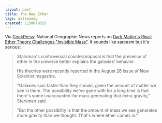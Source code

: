 ```yaml
---
layout: post
title: The New Ether
tags: astronomy
created: 1158079315
---
```

Via [GeekPress](http://www.geekpress.com/2006/09/what-are-dark-matter-and-dark-energy.html):  National Geographic News reports on [Dark Matter's Rival: Ether Theory Challenges "Invisible Mass"](http://news.nationalgeographic.com/news/2006/09/060908-dark-matter.html).  It sounds like sarcasm but it's serious:

> Starkman's controversial counterproposal is that the presence of ether in the universe better explains the galaxies' behavior.
> 
> His theories were recently reported in the August 26 issue of New Scientist magazine.
> 
> "Galaxies spin faster than they should, given the amount of matter we see in them. The possibility we've gone with for a long time is that there's some unaccounted-for mass generating that extra gravity," Starkman said.
> 
> "But the other possibility is that the amount of mass we see generates more gravity than we thought. That's where ether comes in." 
